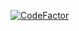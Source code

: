 [![CodeFactor](https://www.codefactor.io/repository/github/pvzzombs/cpps-collection/badge)](https://www.codefactor.io/repository/github/pvzzombs/cpps-collection)